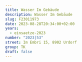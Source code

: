 ```yaml
---
title: Wasser Im Gebäude
description: Wasser Im Gebäude
slug: F23011973
date: 2023-08-28T20:34:00+02:00
years:
  - einsaetze-2023
number: "2023|53"
street: Im Embri 15, 8902 Urdorf
group: TK
draft: false
---
```

